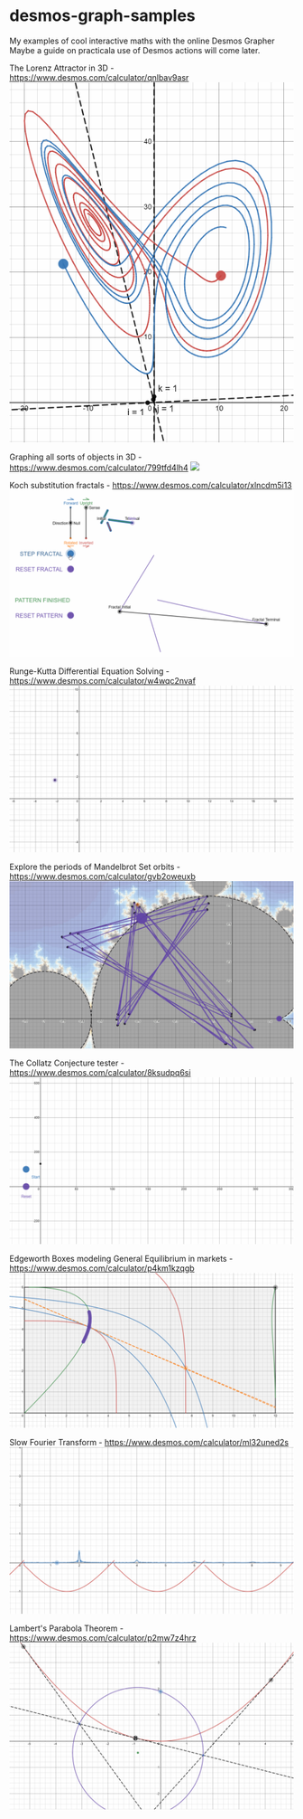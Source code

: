 # desmos-graph-samples
My examples of cool interactive maths with the online Desmos Grapher
Maybe a guide on practicala use of Desmos actions will come later.


The Lorenz Attractor in 3D - https://www.desmos.com/calculator/qnlbav9asr
![](desmos/lorenz.gif)


Graphing all sorts of objects in 3D - https://www.desmos.com/calculator/799tfd4lh4
![](desmos/3d.gif)

Koch substitution fractals - https://www.desmos.com/calculator/xlncdm5i13
![](desmos/fractal.gif)

Runge-Kutta Differential Equation Solving - https://www.desmos.com/calculator/w4wqc2nvaf
![](desmos/rk4.gif)

Explore the periods of Mandelbrot Set orbits - https://www.desmos.com/calculator/gvb2oweuxb
![](desmos/mandelbrot.gif)

The Collatz Conjecture tester - https://www.desmos.com/calculator/8ksudpq6si
![](desmos/collatz.gif)

Edgeworth Boxes modeling General Equilibrium in markets - https://www.desmos.com/calculator/p4km1kzqgb
![](desmos/edgeworth.png)

Slow Fourier Transform - https://www.desmos.com/calculator/ml32uned2s
![](desmos/fourier.gif)

Lambert's Parabola Theorem - https://www.desmos.com/calculator/p2mw7z4hrz
![](desmos/lambert.gif)
